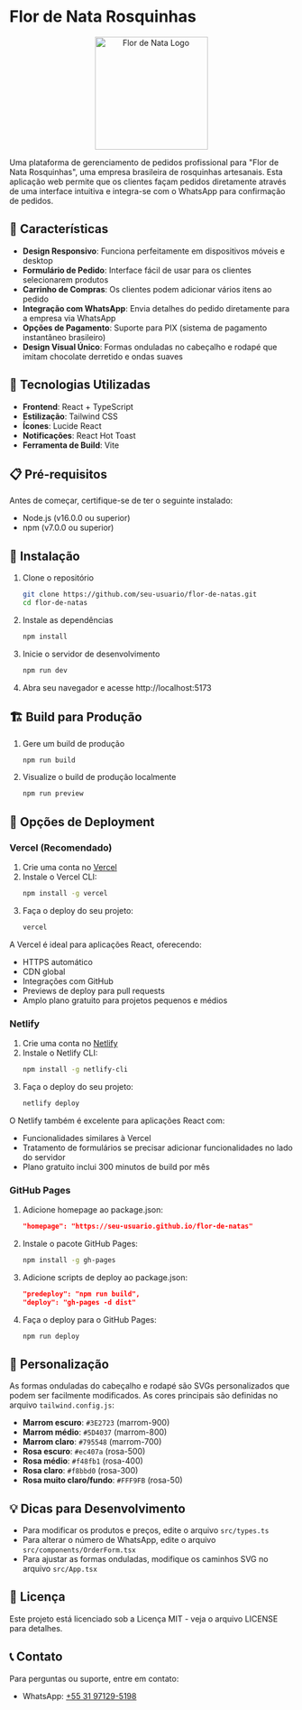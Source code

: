 # Flor de Nata Rosquinhas

<p align="center">
  <img src="https://yfch1n4obf.ufs.sh/f/jgvuD015PrQW8PU2o6hIUzeDMoVJXKwbufYQAvrWqZ3Lh6mO" alt="Flor de Nata Logo" width="200" />
</p>

Uma plataforma de gerenciamento de pedidos profissional para "Flor de Nata Rosquinhas", uma empresa brasileira de rosquinhas artesanais. Esta aplicação web permite que os clientes façam pedidos diretamente através de uma interface intuitiva e integra-se com o WhatsApp para confirmação de pedidos.

## 🌟 Características

- **Design Responsivo**: Funciona perfeitamente em dispositivos móveis e desktop
- **Formulário de Pedido**: Interface fácil de usar para os clientes selecionarem produtos
- **Carrinho de Compras**: Os clientes podem adicionar vários itens ao pedido
- **Integração com WhatsApp**: Envia detalhes do pedido diretamente para a empresa via WhatsApp
- **Opções de Pagamento**: Suporte para PIX (sistema de pagamento instantâneo brasileiro)
- **Design Visual Único**: Formas onduladas no cabeçalho e rodapé que imitam chocolate derretido e ondas suaves

## 🚀 Tecnologias Utilizadas

- **Frontend**: React + TypeScript
- **Estilização**: Tailwind CSS
- **Ícones**: Lucide React
- **Notificações**: React Hot Toast
- **Ferramenta de Build**: Vite

## 📋 Pré-requisitos

Antes de começar, certifique-se de ter o seguinte instalado:
- Node.js (v16.0.0 ou superior)
- npm (v7.0.0 ou superior)

## 🔧 Instalação

1. Clone o repositório
   ```bash
   git clone https://github.com/seu-usuario/flor-de-natas.git
   cd flor-de-natas
   ```

2. Instale as dependências
   ```bash
   npm install
   ```

3. Inicie o servidor de desenvolvimento
   ```bash
   npm run dev
   ```

4. Abra seu navegador e acesse http://localhost:5173

## 🏗️ Build para Produção

1. Gere um build de produção
   ```bash
   npm run build
   ```

2. Visualize o build de produção localmente
   ```bash
   npm run preview
   ```

## 🚢 Opções de Deployment

### Vercel (Recomendado)

1. Crie uma conta no [Vercel](https://vercel.com/signup)
2. Instale o Vercel CLI:
   ```bash
   npm install -g vercel
   ```
3. Faça o deploy do seu projeto:
   ```bash
   vercel
   ```

A Vercel é ideal para aplicações React, oferecendo:
- HTTPS automático
- CDN global
- Integrações com GitHub
- Previews de deploy para pull requests
- Amplo plano gratuito para projetos pequenos e médios

### Netlify

1. Crie uma conta no [Netlify](https://app.netlify.com/signup)
2. Instale o Netlify CLI:
   ```bash
   npm install -g netlify-cli
   ```
3. Faça o deploy do seu projeto:
   ```bash
   netlify deploy
   ```

O Netlify também é excelente para aplicações React com:
- Funcionalidades similares à Vercel
- Tratamento de formulários se precisar adicionar funcionalidades no lado do servidor
- Plano gratuito inclui 300 minutos de build por mês

### GitHub Pages

1. Adicione homepage ao package.json:
   ```json
   "homepage": "https://seu-usuario.github.io/flor-de-natas"
   ```
2. Instale o pacote GitHub Pages:
   ```bash
   npm install -g gh-pages
   ```
3. Adicione scripts de deploy ao package.json:
   ```json
   "predeploy": "npm run build",
   "deploy": "gh-pages -d dist"
   ```
4. Faça o deploy para o GitHub Pages:
   ```bash
   npm run deploy
   ```

## 🎨 Personalização

As formas onduladas do cabeçalho e rodapé são SVGs personalizados que podem ser facilmente modificados. As cores principais são definidas no arquivo `tailwind.config.js`:

- **Marrom escuro**: `#3E2723` (marrom-900)
- **Marrom médio**: `#5D4037` (marrom-800)
- **Marrom claro**: `#795548` (marrom-700)
- **Rosa escuro**: `#ec407a` (rosa-500)
- **Rosa médio**: `#f48fb1` (rosa-400)
- **Rosa claro**: `#f8bbd0` (rosa-300)
- **Rosa muito claro/fundo**: `#FFF9FB` (rosa-50)

## 💡 Dicas para Desenvolvimento

- Para modificar os produtos e preços, edite o arquivo `src/types.ts`
- Para alterar o número de WhatsApp, edite o arquivo `src/components/OrderForm.tsx`
- Para ajustar as formas onduladas, modifique os caminhos SVG no arquivo `src/App.tsx`

## 📄 Licença

Este projeto está licenciado sob a Licença MIT - veja o arquivo LICENSE para detalhes.

## 📞 Contato

Para perguntas ou suporte, entre em contato:
- WhatsApp: [+55 31 97129-5198](https://wa.me/5531971295198)
